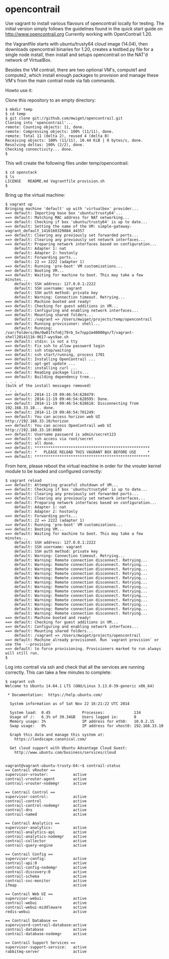 opencontrail
============

Use vagrant to install various flavours of opencontrail locally for testing.
The initial version simply follows the guidelines found in the quick start guide on http://www.opencontrail.org 
Currently working with OpenContrail 1.20.

the Vagrantfile starts with ubuntu/trusty64 cloud image (14.04), then downloads opencontrail binaries for 1.20, creates a testbed.py file for a single node install, then install and setups opencontrail on the NAT'd network of VirtualBox. 

Besides the VM contrail, there are two optional VM's, compute1 and compute2, which install enough packages to provision and manage these VM's from the main contrail node via fab commands.

Howto use it:

Clone this repository to an empty directory:

    $ mkdir temp
    $ cd temp
    $ git clone git://github.com/mwiget/opencontrail.git
    Cloning into 'opencontrail'...
    remote: Counting objects: 11, done.
    remote: Compressing objects: 100% (11/11), done.
    remote: Total 11 (delta 2), reused 4 (delta 0)
    Receiving objects: 100% (11/11), 10.44 KiB | 0 bytes/s, done.
    Resolving deltas: 100% (2/2), done.
    Checking connectivity... done.
    $

This will create the following files under temp/opencontrail:

    $ cd openstack
    $ ls
    LICENSE   README.md Vagrantfile provision.sh
    $

Bring up the virtual machine:

    $ vagrant up
    Bringing machine 'default' up with 'virtualbox' provider...
    ==> default: Importing base box 'ubuntu/trusty64'...
    ==> default: Matching MAC address for NAT networking...
    ==> default: Checking if box 'ubuntu/trusty64' is up to date...
    ==> default: Setting the name of the VM: simple-gateway-vagrant_default_1416160329884_44357
    ==> default: Clearing any previously set forwarded ports...
    ==> default: Clearing any previously set network interfaces...
    ==> default: Preparing network interfaces based on configuration...
        default: Adapter 1: nat
        default: Adapter 2: hostonly
    ==> default: Forwarding ports...
        default: 22 => 2222 (adapter 1)
    ==> default: Running 'pre-boot' VM customizations...
    ==> default: Booting VM...
    ==> default: Waiting for machine to boot. This may take a few minutes...
        default: SSH address: 127.0.0.1:2222
        default: SSH username: vagrant
        default: SSH auth method: private key
        default: Warning: Connection timeout. Retrying...
    ==> default: Machine booted and ready!
    ==> default: Checking for guest additions in VM...
    ==> default: Configuring and enabling network interfaces...
    ==> default: Mounting shared folders...
        default: /vagrant => /Users/mwiget/projects/temp/opencontrail
    ==> default: Running provisioner: shell...
        default: Running: /var/folders/8m/0w01fsfn6j79rb_5x7npp1m40000gn/T/vagrant-shell20141116-9617-wys9ae.sh
    ==> default: stdin: is not a tty
    ==> default: Fix ssh to allow password login
    ==> default: ssh stop/waiting
    ==> default: ssh start/running, process 1701
    ==> default: Installing OpenContrail ...
    ==> default: apt-get update ...
    ==> default: installing curl ...
    ==> default: Reading package lists...
    ==> default: Building dependency tree...
    . . .
    (bulk of the install messages removed)
    . . .
    ==> default: 2014-11-19 09:46:54:628479:
    ==> default: 2014-11-19 09:46:54:628595: Done.
    ==> default: 2014-11-19 09:46:54:628618: Disconnecting from 192.168.33.10... done.
    ==> default: 2014-11-19 09:46:54:701249:
    ==> default: You can access horizon web UI http://192.168.33.10/horizon
    ==> default: You can access OpenContrail web UI http://192.168.33.10:8080
    ==> default: Username password is admin/secret123
    ==> default: ssh access via root/secret
    ==> default: all done.
    ==> default: ***************************************************
    ==> default: *   PLEASE RELOAD THIS VAGRANT BOX BEFORE USE     *
    ==> default: ***************************************************

From here, please reboot the virtual machine in order for the vrouter kernel module to be loaded and configured correctly:

    $ vagrant reload
    ==> default: Attempting graceful shutdown of VM...
    ==> default: Checking if box 'ubuntu/trusty64' is up to date...
    ==> default: Clearing any previously set forwarded ports...
    ==> default: Clearing any previously set network interfaces...
    ==> default: Preparing network interfaces based on configuration...
        default: Adapter 1: nat
        default: Adapter 2: hostonly
    ==> default: Forwarding ports...
        default: 22 => 2222 (adapter 1)
    ==> default: Running 'pre-boot' VM customizations...
    ==> default: Booting VM...
    ==> default: Waiting for machine to boot. This may take a few minutes...
        default: SSH address: 127.0.0.1:2222
        default: SSH username: vagrant
        default: SSH auth method: private key
        default: Warning: Connection timeout. Retrying...
        default: Warning: Remote connection disconnect. Retrying...
        default: Warning: Remote connection disconnect. Retrying...
        default: Warning: Remote connection disconnect. Retrying...
        default: Warning: Remote connection disconnect. Retrying...
        default: Warning: Remote connection disconnect. Retrying...
        default: Warning: Remote connection disconnect. Retrying...
        default: Warning: Remote connection disconnect. Retrying...
        default: Warning: Remote connection disconnect. Retrying...
        default: Warning: Remote connection disconnect. Retrying...
        default: Warning: Remote connection disconnect. Retrying...
        default: Warning: Remote connection disconnect. Retrying...
        default: Warning: Remote connection disconnect. Retrying...
        default: Warning: Remote connection disconnect. Retrying...
    ==> default: Machine booted and ready!
    ==> default: Checking for guest additions in VM...
    ==> default: Configuring and enabling network interfaces...
    ==> default: Mounting shared folders...
        default: /vagrant => /Users/mwiget/projects/opencontrail
    ==> default: Machine already provisioned. Run `vagrant provision` or use the `--provision`
    ==> default: to force provisioning. Provisioners marked to run always will still run.
    $
    
Log into contrail via ssh and check that all the services are running correctly. This can take a few minutes to complete:
    
    $ vagrant ssh
    Welcome to Ubuntu 14.04.1 LTS (GNU/Linux 3.13.0-39-generic x86_64)
    
     * Documentation:  https://help.ubuntu.com/
    
      System information as of Sat Nov 22 16:21:22 UTC 2014
    
      System load:  0.45              Processes:             134
      Usage of /:   6.3% of 39.34GB   Users logged in:       0
      Memory usage: 3%                IP address for eth0:   10.0.2.15
      Swap usage:   0%                IP address for vhost0: 192.168.33.10
    
      Graph this data and manage this system at:
        https://landscape.canonical.com/
    
      Get cloud support with Ubuntu Advantage Cloud Guest:
        http://www.ubuntu.com/business/services/cloud
    
    
    vagrant@vagrant-ubuntu-trusty-64:~$ contrail-status
    == Contrail vRouter ==
    supervisor-vrouter:           active
    contrail-vrouter-agent        active
    contrail-vrouter-nodemgr      active
    
    == Contrail Control ==
    supervisor-control:           active
    contrail-control              active
    contrail-control-nodemgr      active
    contrail-dns                  active
    contrail-named                active
    
    == Contrail Analytics ==
    supervisor-analytics:         active
    contrail-analytics-api        active
    contrail-analytics-nodemgr    active
    contrail-collector            active
    contrail-query-engine         active
    
    == Contrail Config ==
    supervisor-config:            active
    contrail-api:0                active
    contrail-config-nodemgr       active
    contrail-discovery:0          active
    contrail-schema               active
    contrail-svc-monitor          active
    ifmap                         active
    
    == Contrail Web UI ==
    supervisor-webui:             active
    contrail-webui                active
    contrail-webui-middleware     active
    redis-webui                   active
    
    == Contrail Database ==
    supervisord-contrail-database:active
    contrail-database             active
    contrail-database-nodemgr     active
    
    == Contrail Support Services ==
    supervisor-support-service:   active
    rabbitmq-server               active

